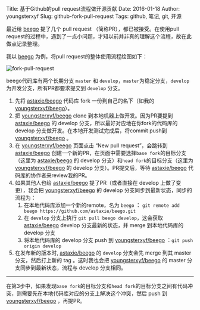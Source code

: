 Title: 基于Github的pull request流程做开源贡献
Date: 2016-01-18
Author: youngsterxyf
Slug: github-fork-pull-request
Tags: github, 笔记, git, 开源

最近给 [beego](https://github.com/astaxie/beego) 提了几个 pull request （简称PR），都已被接受。在使用pull request的过程中，遇到了一点小问题，才知以前并非真的理解这个流程，故在此做点记录整理。

我以 [beego](https://github.com/astaxie/beego) 为例，将pull request的整体使用流程绘图如下：

![fork-pull-request](https://raw.githubusercontent.com/youngsterxyf/youngsterxyf.github.com/master/assets/uploads/pics/fork-pull-request.jpeg)

beego代码库有两个长期分支 `master` 和 `develop`，`master`为稳定分支，`develop`为开发分支，所有PR都要求提交到 `develop` 分支。

1. 先将 [astaxie/beego](https://github.com/astaxie/beego) 代码库 fork 一份到自己的名下（如我的 [youngsterxyf/beego](https://github.com/youngsterxyf/beego)）。
2. 把 [youngsterxyf/beego](https://github.com/youngsterxyf/beego) clone 到本地机器上做开发。因为PR要提到 [astaxie/beego](https://github.com/astaxie/beego) 的 develop 分支，所以最好对应地在你fork的代码库的 develop 分支做开发。在本地开发测试完成后，将commit push到 [youngsterxyf/beego](https://github.com/youngsterxyf/beego) 。
3. 在 [youngsterxyf/beego](https://github.com/youngsterxyf/beego) 页面点击 “New pull request”，会跳转到 [astaxie/beego](https://github.com/astaxie/beego) 创建一个新的PR，在页面中需要选择`base fork`的目标分支（这里为 [astaxie/beego](https://github.com/astaxie/beego) 的 develop 分支）和`head fork`的目标分支（这里为 [youngsterxyf/beego](https://github.com/youngsterxyf/beego) 的 develop 分支）。PR提交后，等待 [astaxie/beego](https://github.com/astaxie/beego) 代码库的协作者来review我的PR。
4. 如果其他人也给 [astaxie/beego](https://github.com/astaxie/beego) 提了PR（或者直接在 develop 上做了变更），我会把 [youngsterxyf/beego](https://github.com/youngsterxyf/beego) 的 develop 分支同步到最新状态，同步的流程为：
    1. 在本地代码库添加一个新的remote，名为 `beego` ： `git remote add beego https://github.com/astaxie/beego.git`
    2. 在 `develop` 分支上执行 `git pull beego develop`，这会获取 [astaxie/beego](https://github.com/astaxie/beego) develop 分支最新的状态，并 merge 到本地代码库的 develop 分支
    3. 将本地代码库的 develop 分支 push 到 [youngsterxyf/beego](https://github.com/youngsterxyf/beego) ：`git push origin develop`
5. 在发布新的版本时, [astaxie/beego](https://github.com/astaxie/beego) 的 `develop` 分支会先 merge 到其 master 分支，然后打上新的 tag 。这时我也会把 [youngsterxyf/beego](https://github.com/youngsterxyf/beego) 的 master 分支同步到最新状态，流程与 develop 分支相同。

------

在第3步中，如果发现`base fork`的目标分支和`head fork`的目标分支之间有代码冲突，则需要先在本地代码库对应的分支上解决这个冲突，然后 push 到 [youngsterxyf/beego](https://github.com/youngsterxyf/beego) ，再提PR。


